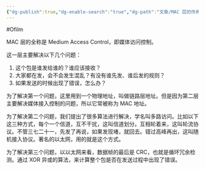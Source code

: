 ```yaml
---
{"dg-publish":true,"dg-enable-search":"true","dg-path":"文章/MAC 层的作用分析.md","permalink":"/文章/MAC 层的作用分析/","dgEnableSearch":"true","dgPassFrontmatter":true,"created":"2023-02-10T23:10:27.000+08:00","updated":"2023-11-14T13:47:53.000+08:00"}
---
```


#Ofilm 

MAC 层的全称是 Medium Access Control，即媒体访问控制。

这一层主要解决以下几个问题：
1. 这个包是谁发给谁的？谁应该接收？
2. 大家都在发，会不会发生混乱？有没有谁先发、谁后发的规则？
3. 如果发送的时候出现了错误，怎么办？

为了解决第一个问题，这里用到一个物理地址，叫做链路层地址。但是因为第二层主要解决媒体接入控制的问题，所以它常被称为 MAC 地址。

为了解决第二个问题，我们提出了很多算法进行解决，学名叫多路访问。比如以下这三种方式，每个一个信道，互不干扰，这叫信道划分。互相轮着来，这叫轮流协议。不管三七二十一，先发了再说，如果发现堵，就回去。错过高峰再出，这叫随机接入协议。著名的以太网，用的就是这个方式。

为了解决第三个问题，以以太网来看，数据帧的最后是 CRC，也就是循环冗余检测。通过 XOR 异或的算法，来计算整个包是否在发送过程中出现了错误。